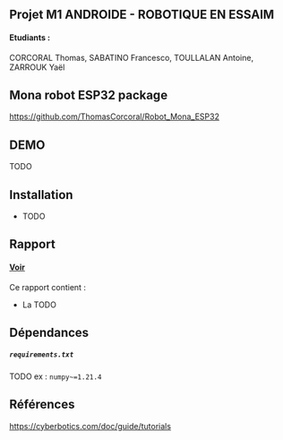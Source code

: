 ## Projet M1 ANDROIDE - ROBOTIQUE EN ESSAIM

#### Etudiants :
CORCORAL Thomas, SABATINO Francesco, TOULLALAN Antoine, ZARROUK Yaël 

## Mona robot ESP32 package

https://github.com/ThomasCorcoral/Robot_Mona_ESP32

## DEMO

TODO

## Installation 
<ul>
  <li>TODO</li>
</ul>

## Rapport

#### <a target="_blank" href="#" title="Rapport">Voir</a>

Ce rapport contient :
<ul>
  <li>La TODO</li>
</ul>


## Dépendances 
##### `requirements.txt`

TODO
ex :
`numpy~=1.21.4`<br>


## Références 

https://cyberbotics.com/doc/guide/tutorials
